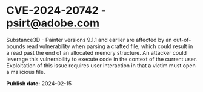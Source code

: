 # CVE-2024-20742 - psirt@adobe.com

Substance3D - Painter versions 9.1.1 and earlier are affected by an out-of-bounds read vulnerability when parsing a crafted file, which could result in a read past the end of an allocated memory structure. An attacker could leverage this vulnerability to execute code in the context of the current user. Exploitation of this issue requires user interaction in that a victim must open a malicious file.

**Publish date:** 2024-02-15
